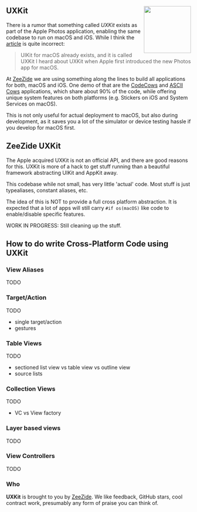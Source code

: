 <h2>UXKit
<img src="http://zeezide.com/img/UXKitIcon1024.svg"
  align="right" width="128" height="128" />
</h2>

There is a rumor that something called *UXKit* exists as part of the Apple Photos
application,
enabling the same codebase to run on macOS and iOS.
While I think the
[article](https://medium.com/@guilhermerambo/why-uikit-for-macos-is-important-ff4e74a82cf0)
is quite incorrect:

> UIKit for macOS already exists, and it is called UXKit
> I heard about UXKit when Apple first introduced the new Photos app for macOS.

At [ZeeZide](http://www.zeezide.de/) we are using something along the lines to build
all applications for both, macOS and iOS.
One demo of that are the
[CodeCows](http://zeezide.com/en/products/codecows/index.html)
and
[ASCII Cows](http://zeezide.com/en/products/asciicows/index.html)
applications, which share about 90% of the code, while offering unique system features
on both platforms (e.g. Stickers on iOS and System Services on macOS).

This is not only useful for actual deployment to macOS, but also during development,
as it saves you a lot of the simulator or device testing hassle if you develop for macOS first.

## ZeeZide UXKit

The Apple acquired UXKit is not an official API, and there are good reasons for this.
UXKit is more of a hack to get stuff running than a beautiful framework abstracting
UIKit and AppKit away.

This codebase while not small, has very little 'actual' code.
Most stuff is just typealiases, constant aliases, etc.

The idea of this is NOT to provide a full cross platform abstraction.
It is expected that a lot of apps will still carry `#if os(macOS)` like code to enable/disable
specific features.

WORK IN PROGRESS: Still cleaning up the stuff.

## How to do write Cross-Platform Code using UXKit

### View Aliases

TODO

### Target/Action

TODO
- single target/action
- gestures

### Table Views

TODO
- sectioned list view vs table view vs outline view
- source lists

### Collection Views

TODO
- VC vs View factory

### Layer based views

TODO

### View Controllers

TODO

### Who

**UXKit** is brought to you by
[ZeeZide](http://zeezide.de).
We like feedback, GitHub stars, cool contract work,
presumably any form of praise you can think of.

